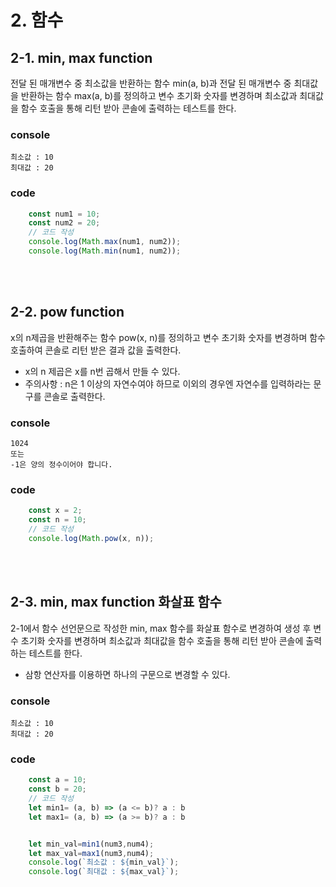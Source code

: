 # 2. 함수

## 2-1. min, max function
전달 된 매개변수 중 최소값을 반환하는 함수 min(a, b)과 전달 된 매개변수 중 최대값을 반환하는 함수 max(a, b)를 정의하고
변수 초기화 숫자를 변경하며 최소값과 최대값을 함수 호출을 통해 리턴 받아 콘솔에 출력하는 테스트를 한다.
### console
```
최소값 : 10
최대값 : 20
```
### code
```js        
    const num1 = 10;
    const num2 = 20;
    // 코드 작성
    console.log(Math.max(num1, num2));
    console.log(Math.min(num1, num2));
```
<br><br>

## 2-2. pow function 
x의 n제곱을 반환해주는 함수 pow(x, n)를 정의하고 변수 초기화 숫자를 변경하며 함수 호출하여 콘솔로 리턴 받은 결과 값을 출력한다.
* x의 n 제곱은 x를 n번 곱해서 만들 수 있다.
* 주의사항 : n은 1 이상의 자연수여야 하므로 이외의 경우엔 자연수를 입력하라는 문구를 콘솔로 출력한다.
### console
```
1024
또는
-1은 양의 정수이어야 합니다.
```
### code
```js
    const x = 2;
    const n = 10;
    // 코드 작성
    console.log(Math.pow(x, n));
```
<br><br>

## 2-3. min, max function 화살표 함수
2-1에서 함수 선언문으로 작성한 min, max 함수를 화살표 함수로 변경하여 생성 후 변수 초기화 숫자를 변경하며 최소값과 최대값을 함수 호출을 통해 리턴 받아 콘솔에 출력하는 테스트를 한다.
- 삼항 연산자를 이용하면 하나의 구문으로 변경할 수 있다.
### console
```
최소값 : 10
최대값 : 20
```
### code
```js
    const a = 10;
    const b = 20;
    // 코드 작성
    let min1= (a, b) => (a <= b)? a : b
    let max1= (a, b) => (a >= b)? a : b


    let min_val=min1(num3,num4);
    let max_val=max1(num3,num4);
    console.log(`최소값 : ${min_val}`);
    console.log(`최대값 : ${max_val}`);
     
```

